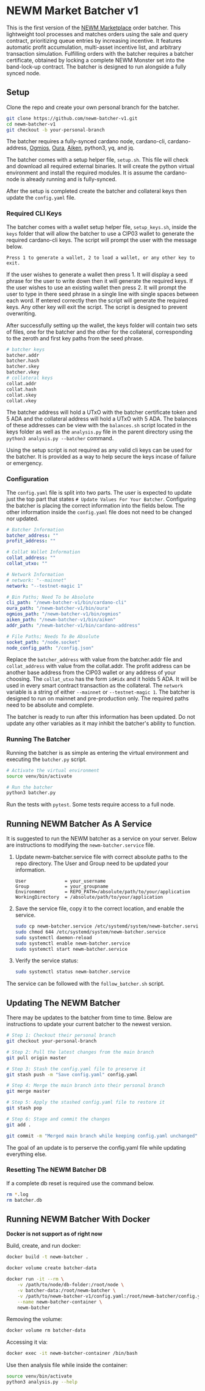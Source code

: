 # NEWM Market Batcher v1

This is the first version of the [NEWM Marketplace](https://github.com/projectNEWM/newm-market) order batcher. This lightweight tool processes and matches orders using the sale and query contract, prioritizing queue entries by increasing incentive. It features automatic profit accumulation, multi-asset incentive list, and arbitrary transaction simulation. Fulfilling orders with the batcher requires a batcher certificate, obtained by locking a complete NEWM Monster set into the band-lock-up contract. The batcher is designed to run alongside a fully synced node.

## Setup

Clone the repo and create your own personal branch for the batcher.

```bash
git clone https://github.com/newm-batcher-v1.git
cd newm-batcher-v1
git checkout -b your-personal-branch
```

The batcher requires a fully-synced cardano node, cardano-cli, cardano-address, [Ogmios](https://github.com/CardanoSolutions/ogmios), [Oura](https://github.com/txpipe/oura), [Aiken](https://github.com/aiken-lang/aiken), python3, yq, and jq.

The batcher comes with a setup helper file, `setup.sh`. This file will check and download all required external binaries. It will create the python virtual environment and install the required modules. It is assume the cardano-node is already running and is fully-synced.

After the setup is completed create the batcher and collateral keys then update the `config.yaml` file.

### Required CLI Keys

The batcher comes with a wallet setup helper file, `setup_keys.sh`, inside the `keys` folder that will allow the batcher to use a CIP03 wallet to generate the required cardano-cli keys. The script will prompt the user with the message below.

```
Press 1 to generate a wallet, 2 to load a wallet, or any other key to exit.
```

If the user wishes to generate a wallet then press 1. It will display a seed phrase for the user to write down then it will generate the required keys. If the user wishes to use an existing wallet then press 2. It will prompt the user to type in there seed phrase in a single line with single spaces between each word. If entered correctly then the script will generate the required keys. Any other key will exit the script. The script is designed to prevent overwriting.

After successfully setting up the wallet, the keys folder will contain two sets of files, one for the batcher and the other for the collateral, corresponding to the zeroth and first key paths from the seed phrase.

```bash
# batcher keys
batcher.addr
batcher.hash
batcher.skey
batcher.vkey
# collateral keys
collat.addr
collat.hash
collat.skey
collat.vkey
```

The batcher address will hold a UTxO with the batcher certificate token and 5 ADA and the collateral address will hold a UTxO with 5 ADA. The balances of these addresses can be view with the `balances.sh` script located in the keys folder as well as the `analysis.py` file in the parent directory using the `python3 analysis.py --batcher` command.

Using the setup script is not required as any valid cli keys can be used for the batcher. It is provided as a way to help secure the keys incase of failure or emergency.

### Configuration

The `config.yaml` file is split into two parts. The user is expected to update just the top part that states `# Update Values For Your Batcher`. Configuring the batcher is placing the correct information into the fields below. The other information inside the `config.yaml` file does not need to be changed nor updated.

```yaml
# Batcher Information
batcher_address: ""
profit_address: ""

# Collat Wallet Information
collat_address: ""
collat_utxo: ""

# Network Information
# network: "--mainnet"
network: "--testnet-magic 1"

# Bin Paths; Need To be Absolute
cli_path: "/newm-batcher-v1/bin/cardano-cli"
oura_path: "/newm-batcher-v1/bin/oura"
ogmios_path: "/newm-batcher-v1/bin/ogmios"
aiken_path: "/newm-batcher-v1/bin/aiken"
addr_path: "/newm-batcher-v1/bin/cardano-address"

# File Paths; Needs To Be Absolute
socket_path: "/node.socket"
node_config_path: "/config.json"
```

Replace the `batcher_address` with value from the batcher.addr file and `collat_address` with value from the collat.addr. The profit address can be another base address from the CIP03 wallet or any address of your choosing. The `collat_utxo` has the form `id#idx` and it holds 5 ADA. It will be used in every smart contract transaction as the collateral. The `network` variable is a string of either `--mainnet` or `--testnet-magic 1`. The batcher is designed to run on mainnet and pre-production only. The required paths need to be absolute and complete.

The batcher is ready to run after this information has been updated. Do not update any other variables as it may inhibit the batcher's ability to function.

### Running The Batcher

Running the batcher is as simple as entering the virtual environment and executing the `batcher.py` script.

```bash
# Activate the virtual environment
source venv/bin/activate

# Run the batcher
python3 batcher.py
```

Run the tests with `pytest`. Some tests require access to a full node.

## Running NEWM Batcher As A Service

It is suggested to run the NEWM batcher as a service on your server. Below are instructions to modifying the `newm-batcher.service` file.

1. Update newm-batcher.service file with correct absolute paths to the repo directory. The User and Group need to be updated your information.

    ```
    User              = your_username
    Group             = your_groupname
    Environment       = REPO_PATH=/absolute/path/to/your/application
    WorkingDirectory  = /absolute/path/to/your/application
    ```

2. Save the service file, copy it to the correct location, and enable the service\.

    ```sh
    sudo cp newm-batcher.service /etc/systemd/system/newm-batcher.service
    sudo chmod 644 /etc/systemd/system/newm-batcher.service
    sudo systemctl daemon-reload
    sudo systemctl enable newm-batcher.service
    sudo systemctl start newm-batcher.service
    ```

3. Verify the service status:

    ```sh
    sudo systemctl status newm-batcher.service
    ```

The service can be followed with the `follow_batcher.sh` script.

## Updating The NEWM Batcher

There may be updates to the batcher from time to time. Below are instructions to update your current batcher to the newest version.

```bash
# Step 1: Checkout their personal branch
git checkout your-personal-branch

# Step 2: Pull the latest changes from the main branch
git pull origin master

# Step 3: Stash the config.yaml file to preserve it
git stash push -m "Save config.yaml" config.yaml

# Step 4: Merge the main branch into their personal branch
git merge master

# Step 5: Apply the stashed config.yaml file to restore it
git stash pop

# Step 6: Stage and commit the changes
git add .

git commit -m "Merged main branch while keeping config.yaml unchanged"
```

The goal of an update is to perserve the config.yaml file while updating everything else.

### Resetting The NEWM Batcher DB

If a complete db reset is required use the command below.

```bash
rm *.log
rm batcher.db
```

## Running NEWM Batcher With Docker

**Docker is not support as of right now**

Build, create, and run docker:
```bash
docker build -t newm-batcher .

docker volume create batcher-data

docker run -it --rm \
    -v /path/to/node/db-folder:/root/node \
    -v batcher-data:/root/newm-batcher \
    -v /path/to/newm-batcher-v1/config.yaml:/root/newm-batcher/config.yaml \
    --name newm-batcher-container \
    newm-batcher
```

Removing the volume:
```bash
docker volume rm batcher-data
```

Accessing it via:
```bash
docker exec -it newm-batcher-container /bin/bash
```

Use then analysis file while inside the container:
```bash
source venv/bin/activate
python3 analysis.py --help
```


